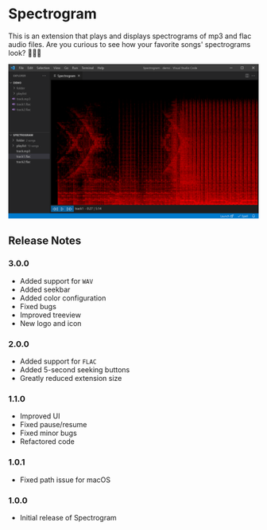 # Spectrogram
This is an extension that plays and displays spectrograms of mp3 and flac audio files. Are you curious to see how your favorite songs' spectrograms look? 🦝🤪💭

![Spectrogram2.0.0](media/vscodeignore/spec-sc3.png)

## Release Notes

### 3.0.0
- Added support for `WAV`
- Added seekbar
- Added color configuration
- Fixed bugs
- Improved treeview
- New logo and icon

### 2.0.0
- Added support for `FLAC`
- Added 5-second seeking buttons
- Greatly reduced extension size

### 1.1.0
- Improved UI
- Fixed pause/resume
- Fixed minor bugs
- Refactored code

### 1.0.1
- Fixed path issue for macOS

### 1.0.0
- Initial release of Spectrogram
